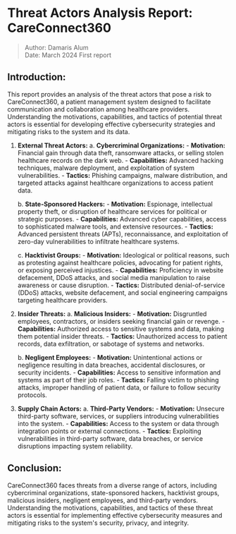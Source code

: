 # Threat Actors Analysis Report: CareConnect360

> Author: Damaris Alum <br/>
> Date: March 2024
> First report

## Introduction:
This report provides an analysis of the threat actors that pose a risk to CareConnect360, a patient management system designed to facilitate communication and collaboration among healthcare providers. Understanding the motivations, capabilities, and tactics of potential threat actors is essential for developing effective cybersecurity strategies and mitigating risks to the system and its data.

1. **External Threat Actors:**
    a. **Cybercriminal Organizations:**
        - **Motivation:** Financial gain through data theft, ransomware attacks, or selling stolen healthcare records on the dark web.
        - **Capabilities:** Advanced hacking techniques, malware deployment, and exploitation of system vulnerabilities.
        - **Tactics:** Phishing campaigns, malware distribution, and targeted attacks against healthcare organizations to access patient data.

    b. **State-Sponsored Hackers:**
        - **Motivation:** Espionage, intellectual property theft, or disruption of healthcare services for political or strategic purposes.
        - **Capabilities:** Advanced cyber capabilities, access to sophisticated malware tools, and extensive resources.
        - **Tactics:** Advanced persistent threats (APTs), reconnaissance, and exploitation of zero-day vulnerabilities to infiltrate healthcare systems.

    c. **Hacktivist Groups:**
        - **Motivation:** Ideological or political reasons, such as protesting against healthcare policies, advocating for patient rights, or exposing perceived injustices.
        - **Capabilities:** Proficiency in website defacement, DDoS attacks, and social media manipulation to raise awareness or cause disruption.
        - **Tactics:** Distributed denial-of-service (DDoS) attacks, website defacement, and social engineering campaigns targeting healthcare providers.

2. **Insider Threats:**
    a. **Malicious Insiders:**
        - **Motivation:** Disgruntled employees, contractors, or insiders seeking financial gain or revenge.
        - **Capabilities:** Authorized access to sensitive systems and data, making them potential insider threats.
        - **Tactics:** Unauthorized access to patient records, data exfiltration, or sabotage of systems and networks.

    b. **Negligent Employees:**
        - **Motivation:** Unintentional actions or negligence resulting in data breaches, accidental disclosures, or security incidents.
        - **Capabilities:** Access to sensitive information and systems as part of their job roles.
        - **Tactics:** Falling victim to phishing attacks, improper handling of patient data, or failure to follow security protocols.

3. **Supply Chain Actors:**
    a. **Third-Party Vendors:**
        - **Motivation:** Unsecure third-party software, services, or suppliers introducing vulnerabilities into the system.
        - **Capabilities:** Access to the system or data through integration points or external connections.
        - **Tactics:** Exploiting vulnerabilities in third-party software, data breaches, or service disruptions impacting system reliability.

## Conclusion:
CareConnect360 faces threats from a diverse range of actors, including cybercriminal organizations, state-sponsored hackers, hacktivist groups, malicious insiders, negligent employees, and third-party vendors. Understanding the motivations, capabilities, and tactics of these threat actors is essential for implementing effective cybersecurity measures and mitigating risks to the system's security, privacy, and integrity.


